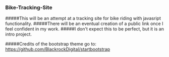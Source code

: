 ### Bike-Tracking-Site
#####This will be an attempt at a tracking site for bike riding with javasript functionality.
#####There will be an eventual creation of a public link once I feel confident in my work.
#####I don't expect this to be perfect, but it is an intro project.

#####Credits of the bootstrap theme go to: https://github.com/BlackrockDigital/startbootstrap


